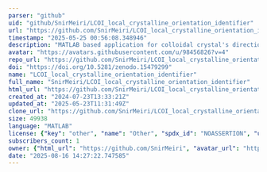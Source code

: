```yaml
---
parser: "github"
uid: "github/SnirMeiri/LCOI_local_crystalline_orientation_identifier"
url: "https://github.com/SnirMeiri/LCOI_local_crystalline_orientation_identifier"
timestamp: "2025-05-25 00:56:08.348946"
description: "MATLAB based application for colloidal crystal's directionality detection and analysis. Applies to microscope images of the crystal's cross-section. Able to detect triangular, rectangular and hexagonal local order."
avatar: "https://avatars.githubusercontent.com/u/98456826?v=4"
repo_url: "https://github.com/SnirMeiri/LCOI_local_crystalline_orientation_identifier"
doi: "https://doi.org/10.5281/zenodo.15479299"
name: "LCOI_local_crystalline_orientation_identifier"
full_name: "SnirMeiri/LCOI_local_crystalline_orientation_identifier"
html_url: "https://github.com/SnirMeiri/LCOI_local_crystalline_orientation_identifier"
created_at: "2024-07-23T13:33:21Z"
updated_at: "2025-05-23T11:31:49Z"
clone_url: "https://github.com/SnirMeiri/LCOI_local_crystalline_orientation_identifier.git"
size: 49938
language: "MATLAB"
license: {"key": "other", "name": "Other", "spdx_id": "NOASSERTION", "url": null, "node_id": "MDc6TGljZW5zZTA="}
subscribers_count: 1
owner: {"html_url": "https://github.com/SnirMeiri", "avatar_url": "https://avatars.githubusercontent.com/u/98456826?v=4", "login": "SnirMeiri", "type": "User"}
date: "2025-08-16 14:27:22.747585"
---
```

